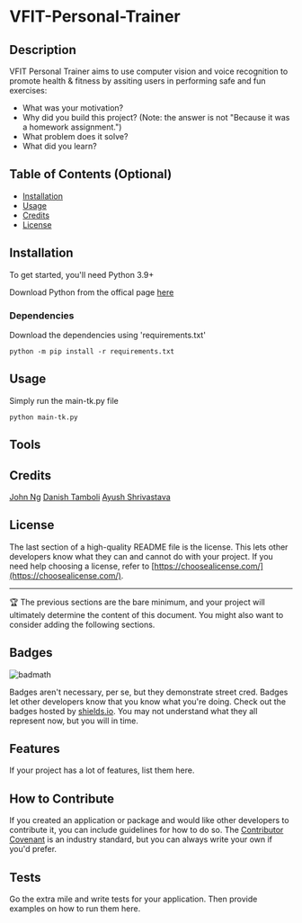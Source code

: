 # VFIT-Personal-Trainer

## Description

VFIT Personal Trainer aims to use computer vision and voice recognition to promote health & fitness by assiting users in performing safe and fun exercises:

- What was your motivation?
- Why did you build this project? (Note: the answer is not "Because it was a homework assignment.")
- What problem does it solve?
- What did you learn?

## Table of Contents (Optional)

- [Installation](#installation)
- [Usage](#usage)
- [Credits](#credits)
- [License](#license)

## Installation

To get started, you'll need Python 3.9+

Download Python from the offical page [here](https://www.python.org/downloads/)

### Dependencies
Download the dependencies using 'requirements.txt'
```
python -m pip install -r requirements.txt
```

## Usage

Simply run the main-tk.py file
```
python main-tk.py
```

## Tools


## Credits

 [John Ng](https://github.com/NgJohn15)
 [Danish Tamboli](https://github.com/danishtamboli123)
 [Ayush Shrivastava](https://github.com/Ayush2305)

## License

The last section of a high-quality README file is the license. This lets other developers know what they can and cannot do with your project. If you need help choosing a license, refer to [https://choosealicense.com/](https://choosealicense.com/).

---

🏆 The previous sections are the bare minimum, and your project will ultimately determine the content of this document. You might also want to consider adding the following sections.

## Badges

![badmath](https://img.shields.io/github/languages/top/lernantino/badmath)

Badges aren't necessary, per se, but they demonstrate street cred. Badges let other developers know that you know what you're doing. Check out the badges hosted by [shields.io](https://shields.io/). You may not understand what they all represent now, but you will in time.

## Features

If your project has a lot of features, list them here.

## How to Contribute

If you created an application or package and would like other developers to contribute it, you can include guidelines for how to do so. The [Contributor Covenant](https://www.contributor-covenant.org/) is an industry standard, but you can always write your own if you'd prefer.

## Tests

Go the extra mile and write tests for your application. Then provide examples on how to run them here.
